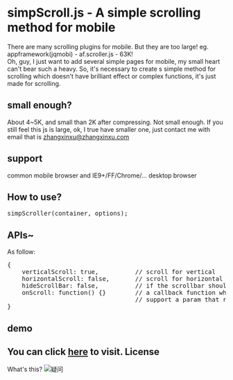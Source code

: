 simpScroll.js - A simple scrolling method for mobile
=====================
There are many scrolling plugins for mobile. But they are too large! eg. appframework(jqmobi) - af.scroller.js - 63K!<br>
Oh, guy, I just want to add several simple pages for mobile, my small heart can't bear such a heavy. So, it's necessary to create s simple method for scrolling which doesn't have brilliant effect or complex functions, it's just made for scrolling.

small enough?
---------------------
About 4~5K, and small than 2K after compressing. Not small enough. If you still feel this js is large, ok, I true have  smaller one, just contact me with email that is zhangxinxu@zhangxinxu.com

support
-------------------------
common mobile browser and IE9+/FF/Chrome/... desktop browser

How to use?
-------------------------
<pre>simpScroller(container, options);</pre>

APIs~
--------------------------
As follow:
<pre>
{
    verticalScroll: true,          // scroll for vertical
    horizontalScroll: false,       // scroll for horizontal
    hideScrollBar: false,          // if the scrollbar should be showed
    onScroll: function() {}        // a callback function which is triggered when scrolling
	                               // support a param that represent event object 
}
</pre>
demo
----------------------
You can click <a href="http://htmlpreview.github.io/?https://github.com/zhangxinxu/simpScroller/blob/master/index.html">here</a> to visit. 
License
--------------------------
What's this? ![疑问](http://mat1.gtimg.com/www/mb/images/face/32.gif "疑问表情")